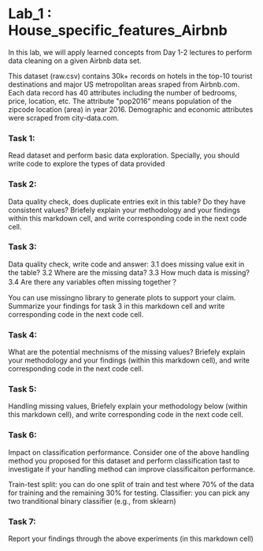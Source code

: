 # Lab_1 : House_specific_features_Airbnb

In this lab, we will apply learned concepts from Day 1-2 lectures to perform data cleaning on a given Airbnb data set.

This dataset (raw.csv) contains 30k+ records on hotels in the top-10 tourist destinations and major US metropolitan areas sraped from Airbnb.com. Each data record has 40 attributes including the number of bedrooms, price, location, etc. The attribute "pop2016" means population of the zipcode location (area) in year 2016. Demographic and economic attributes were scraped from city-data.com.

### Task 1: 

Read dataset and perform basic data exploration. Specially, you should write code to explore the types of data provided

### Task 2: 

Data quality check, does duplicate entries exit in this table? Do they have consistent values? Briefely explain your methodology and your findings within this markdown cell, and write corresponding code in the next code cell.

### Task 3: 

Data quality check, write code and answer: 3.1 does missing value exit in the table? 3.2 Where are the missing data? 3.3 How much data is missing? 3.4 Are there any variables often missing together？

You can use missingno library to generate plots to support your claim. Summarize your findings for task 3 in this markdown cell and write corresponding code in the next code cell.

### Task 4: 

What are the potential mechnisms of the missing values? Briefely explain your methodology and your findings (within this markdown cell), and write corresponding code in the next code cell.

### Task 5: 

Handling missing values, Briefely explain your methodology below (within this markdown cell), and write corresponding code in the next code cell.

### Task 6: 

Impact on classification performance. Consider one of the above handling method you proposed for this dataset and perform classification tast to investigate if your handling method can improve classificaiton performance.

Train-test split: you can do one split of train and test where 70% of the data for training and the remaining 30% for testing. Classifier: you can pick any two tranditional binary classifier (e.g., from sklearn)

### Task 7: 

Report your findings through the above experiments (in this markdown cell)

